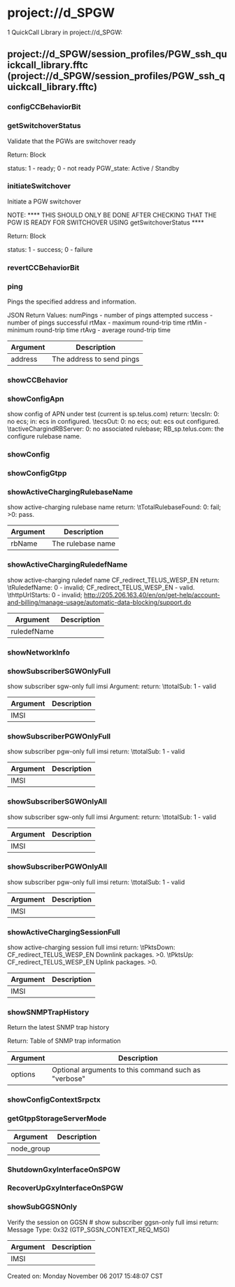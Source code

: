 # project://d_SPGW
1 QuickCall Library in project://d_SPGW:
## project://d_SPGW/session_profiles/PGW_ssh_quickcall_library.fftc (project://d_SPGW/session_profiles/PGW_ssh_quickcall_library.fftc)

### configCCBehaviorBit
### getSwitchoverStatus
Validate that the PGWs are switchover ready

Return: Block

status: 1 - ready; 0 - not ready
PGW_state: Active / Standby 
### initiateSwitchover
Initiate a PGW switchover

NOTE:  **** THIS SHOULD ONLY BE DONE AFTER CHECKING THAT THE PGW IS READY FOR SWITCHOVER USING getSwitchoverStatus ****

Return: Block

status: 1 - success; 0 - failure
### revertCCBehaviorBit
### ping
Pings the specified address and information.

JSON Return Values:
numPings - number of pings attempted
success - number of pings successful
rtMax - maximum round-trip time
rtMin - minimum round-trip time
rtAvg - average round-trip time

Argument | Description
------------ | -------------
address | The address to send pings
### showCCBehavior
### showConfigApn
show config of APN under test (current is sp.telus.com)
return:
\tecsIn: 0: no ecs; in: ecs in configured.
\tecsOut: 0: no ecs; out: ecs out configured.
\tactiveChargindRBServer: 0: no associated rulebase; RB_sp.telus.com: the configure rulebase name.
### showConfig
### showConfigGtpp
### showActiveChargingRulebaseName
show active-charging rulebase name <rb name>
return:
\tTotalRulebaseFound: 0: fail; >0: pass.

Argument | Description
------------ | -------------
rbName | The rulebase name
### showActiveChargingRuledefName
show active-charging ruledef name CF_redirect_TELUS_WESP_EN
return:
\tRuledefName: 0 - invalid; CF_redirect_TELUS_WESP_EN - valid.
\thttpUrlStarts: 0 - invalid; http://205.206.163.40/en/on/get-help/account-and-billing/manage-usage/automatic-data-blocking/support.do

Argument | Description
------------ | -------------
ruledefName | 
### showNetworkInfo
### showSubscriberSGWOnlyFull
show subscriber sgw-only full imsi <imsi>
Argument: <imsi>
return: 
\ttotalSub: 1 - valid

Argument | Description
------------ | -------------
IMSI | 
### showSubscriberPGWOnlyFull
show subscriber pgw-only full imsi <imsi>
return: 
\ttotalSub: 1 - valid

Argument | Description
------------ | -------------
IMSI | 
### showSubscriberSGWOnlyAll
show subscriber sgw-only full imsi <imsi>
Argument: <imsi>
return: 
\ttotalSub: 1 - valid

Argument | Description
------------ | -------------
IMSI | 
### showSubscriberPGWOnlyAll
show subscriber pgw-only full imsi <imsi>
return: 
\ttotalSub: 1 - valid

Argument | Description
------------ | -------------
IMSI | 
### showActiveChargingSessionFull
show active-charging session full imsi <imsi>
return:
\tPktsDown: CF_redirect_TELUS_WESP_EN Downlink packages. >0.
\tPktsUp: CF_redirect_TELUS_WESP_EN Uplink packages. >0.

Argument | Description
------------ | -------------
IMSI | 
### showSNMPTrapHistory
Return the latest SNMP trap history

Return:
Table of SNMP trap information

Argument | Description
------------ | -------------
options | Optional arguments to this command such as "verbose"
### showConfigContextSrpctx
### getGtppStorageServerMode

Argument | Description
------------ | -------------
node_group | 
### ShutdownGxyInterfaceOnSPGW
### RecoverUpGxyInterfaceOnSPGW
### showSubGGSNOnly
Verify the session on GGSN # show subscriber ggsn-only full imsi <IMSI>
return:
Message Type: 0x32 (GTP_SGSN_CONTEXT_REQ_MSG)

Argument | Description
------------ | -------------
IMSI | 
Created on: Monday November 06 2017 15:48:07 CST
